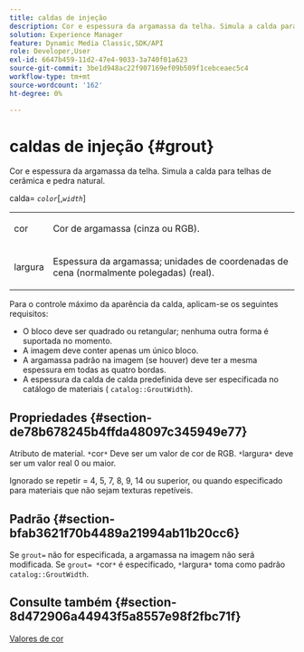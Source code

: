 ```yaml
---
title: caldas de injeção
description: Cor e espessura da argamassa da telha. Simula a calda para telhas de cerâmica e pedra natural.
solution: Experience Manager
feature: Dynamic Media Classic,SDK/API
role: Developer,User
exl-id: 6647b459-11d2-47e4-9033-3a740f01a623
source-git-commit: 3be1d948ac22f907169ef09b509f1cebceaec5c4
workflow-type: tm+mt
source-wordcount: '162'
ht-degree: 0%

---
```


# caldas de injeção {#grout}

Cor e espessura da argamassa da telha. Simula a calda para telhas de cerâmica e pedra natural.

calda= *`color`*[,*`width`*]

<table id="simpletable_302B78CFC8F14E0F962D1D2064AD1371"> 
 <tr class="strow"> 
  <td class="stentry"> <p> <span class="codeph"> <span class="varname"> cor </span> </span> </p> </td>
  <td class="stentry"> <p>Cor de argamassa (cinza ou RGB). </p> </td> 
 </tr> 
 <tr class="strow"> 
  <td class="stentry"> <p> <span class="codeph"> <span class="varname"> largura </span> </span> </p> </td>
  <td class="stentry"> <p>Espessura da argamassa; unidades de coordenadas de cena (normalmente polegadas) (real). </p> </td>
 </tr> 
</table>

Para o controle máximo da aparência da calda, aplicam-se os seguintes requisitos:

* O bloco deve ser quadrado ou retangular; nenhuma outra forma é suportada no momento.
* A imagem deve conter apenas um único bloco.
* A argamassa padrão na imagem (se houver) deve ter a mesma espessura em todas as quatro bordas.
* A espessura da calda de calda predefinida deve ser especificada no catálogo de materiais ( `catalog::GroutWidth`).

## Propriedades {#section-de78b678245b4ffda48097c345949e77}

Atributo de material. `*`cor`*` Deve ser um valor de cor de RGB. `*`largura`*` deve ser um valor real 0 ou maior.

Ignorado se repetir = 4, 5, 7, 8, 9, 14 ou superior, ou quando especificado para materiais que não sejam texturas repetíveis.

## Padrão {#section-bfab3621f70b4489a21994ab11b20cc6}

Se `grout=` não for especificada, a argamassa na imagem não será modificada. Se `grout= *`cor`*` é especificado, `*`largura`*` toma como padrão `catalog::GroutWidth`.

## Consulte também {#section-8d472906a44943f5a8557e98f2fbc71f}

[Valores de cor](../../../../../ir-api/http-protocol/image-rendering-api-ref/c-ir-http-protocol-ref/c-ir-http-protocol-syntax-and-features/r-ir-color-values.md#reference-657f95c0841742d2a55a48bc938303f6)
